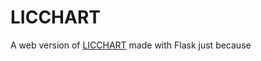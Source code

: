 # LICCHART
A web version of [LICCHART](https://github.com/Stelvey/LICCHART) made with Flask just because
